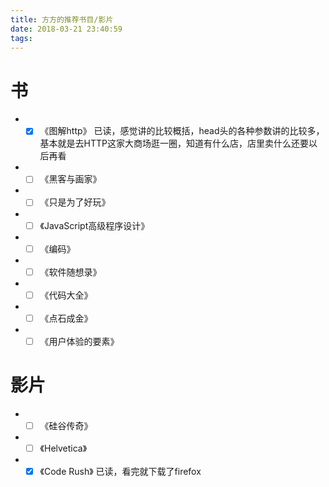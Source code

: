 ```yaml
---
title: 方方的推荐书目/影片
date: 2018-03-21 23:40:59
tags:
---
```


# 书
* - [x] 《图解http》
 已读，感觉讲的比较概括，head头的各种参数讲的比较多，基本就是去HTTP这家大商场逛一圈，知道有什么店，店里卖什么还要以后再看
* - [ ] 《黑客与画家》
* - [ ] 《只是为了好玩》
* - [ ] 《JavaScript高级程序设计》
* - [ ] 《编码》
* - [ ] 《软件随想录》
* - [ ] 《代码大全》
* - [ ] 《点石成金》
* - [ ] 《用户体验的要素》

# 影片
* - [ ] 《硅谷传奇》
* - [ ] 《Helvetica》
* - [x] 《Code Rush》
已读，看完就下载了firefox
